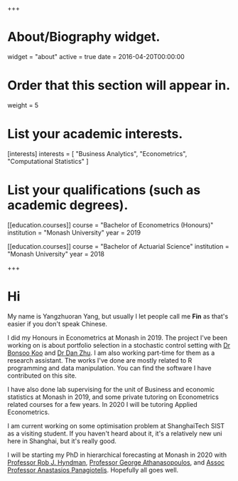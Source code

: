 +++
# About/Biography widget.
widget = "about"
active = true
date = 2016-04-20T00:00:00

# Order that this section will appear in.
weight = 5

# List your academic interests.
[interests]
  interests = [
    "Business Analytics",
    "Econometrics",
    "Computational Statistics"
  ]

# List your qualifications (such as academic degrees).


[[education.courses]]
  course = "Bachelor of Econometrics (Honours)"
  institution = "Monash University"
  year = 2019

[[education.courses]]
  course = "Bachelor of Actuarial Science"
  institution = "Monash University"
  year = 2018

 
+++

# Hi

My name is Yangzhuoran Yang, but usually I let people call me __Fin__ as that's easier if you don't speak Chinese.


I did my Honours in Econometrics at Monash in 2019. The project I've been working on is about portfolio selection in a stochastic control setting with [Dr Bonsoo Koo](https://research.monash.edu/en/persons/bonsoo-koo) and [Dr Dan Zhu](https://research.monash.edu/en/persons/dan-zhu). I am also working part-time for them as a research assistant. The works I've done are mostly related to R programming and data manipulation. You can find the software I have contributed on this site.

I have also done lab supervising for the unit of Business and economic statistics at Monash in 2019, and some private tutoring on Econometrics related courses for a few years. In 2020 I will be tutoring Applied Econometrics. 


I am current working on some optimisation problem at ShanghaiTech SIST as a visiting student. If you haven't heard about it, it's a relatively new uni here in Shanghai, but it's really good.

I will be starting my PhD in hierarchical forecasting at Monash in 2020 with [Professor Rob J. Hyndman](https://robjhyndman.com/), [Professor George Athanasopoulos](https://research.monash.edu/en/persons/george-athanasopoulos), and [Assoc Professor Anastasios Panagiotelis](https://research.monash.edu/en/persons/anastasios-panagiotelis). Hopefully all goes well.






